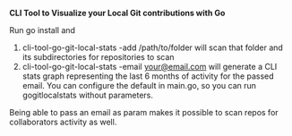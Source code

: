 **CLI Tool to Visualize your Local Git contributions with Go**

Run go install and

1. cli-tool-go-git-local-stats -add /path/to/folder will scan that folder and its subdirectories for repositories to scan
2. cli-tool-go-git-local-stats -email your@email.com will generate a CLI stats graph representing the last 6 months of activity for the passed email. You can configure the default in main.go, so you can run gogitlocalstats without parameters.

Being able to pass an email as param makes it possible to scan repos for collaborators activity as well.
